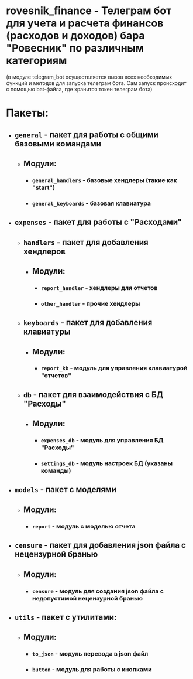 # rovesnik_finance - Телеграм бот для учета и расчета финансов (расходов и доходов) бара "Ровесник" по различным категориям

(в модуле telegram_bot осуществляется вызов всех необходимых функций и методов
для запуска телеграм бота. Сам запуск происходит с помощью bat-файла,
где хранится токен телеграм бота)

# Пакеты:

- ## `general` - пакет для работы с общими базовыми командами
    - ## Модули:
        - ### `general_handlers` - базовые хендлеры (такие как "start")
        - ### `general_keyboards` - базовая клавиатура

- ## `expenses` - пакет для работы с "Расходами"
    - ## `handlers` - пакет для добавления хендлеров
        - ## Модули:
            - ### `report_handler` - хендлеры для отчетов
            - ### `other_handler` - прочие хендлеры

    - ## `keyboards` - пакет для добавления клавиатуры
        - ## Модули:
            - ### `report_kb` - модуль для управления клавиатурой "отчетов"

    - ## `db` - пакет для взаимодействия с БД "Расходы"
        - ## Модули:
            - ### `expenses_db` - модуль для управления БД "Расходы"
            - ### `settings_db` - модуль настроек БД (указаны команды)


- ## `models` - пакет с моделями
    - ## Модули:
        - ### `report` - модуль с моделью отчета

- ## `censure` - пакет для добавления json файла с нецензурной бранью
    - ## Модули:
        - ### `censure` - модуль для создания json файла с недопустимой нецензурной бранью

- ## `utils` - пакет с утилитами:
    - ## Модули:
        - ### `to_json` - модуль перевода в json файл
        - ### `button` - модуль для работы с кнопками